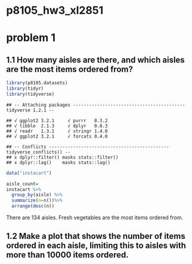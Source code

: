 p8105\_hw3\_xl2851
================

# problem 1

## 1.1 How many aisles are there, and which aisles are the most items ordered from?

``` r
library(p8105.datasets)
library(tidyr)
library(tidyverse)
```

    ## -- Attaching packages ------------------------------------------ tidyverse 1.2.1 --

    ## √ ggplot2 3.2.1     √ purrr   0.3.2
    ## √ tibble  2.1.3     √ dplyr   0.8.3
    ## √ readr   1.3.1     √ stringr 1.4.0
    ## √ ggplot2 3.2.1     √ forcats 0.4.0

    ## -- Conflicts --------------------------------------------- tidyverse_conflicts() --
    ## x dplyr::filter() masks stats::filter()
    ## x dplyr::lag()    masks stats::lag()

``` r
data("instacart")
```

``` r
aisle_count=
instacart %>%
  group_by(aisle) %>%
  summarize(n=n())%>%
  arrange(desc(n))
```

There are 134 aisles. Fresh vegetables are the most items ordered
from.

## 1.2 Make a plot that shows the number of items ordered in each aisle, limiting this to aisles with more than 10000 items ordered.
